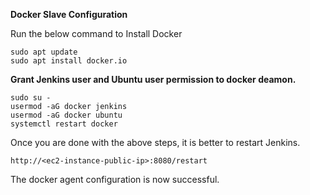 **Docker Slave Configuration**

Run the below command to Install Docker

```
sudo apt update
sudo apt install docker.io
```

**Grant Jenkins user and Ubuntu user permission to docker deamon.**

```
sudo su -
usermod -aG docker jenkins
usermod -aG docker ubuntu
systemctl restart docker
```

Once you are done with the above steps, it is better to restart Jenkins.

```
http://<ec2-instance-public-ip>:8080/restart
```

The docker agent configuration is now successful.
